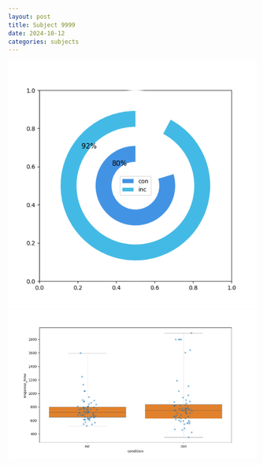 ```yaml
---
layout: post
title: Subject 9999
date: 2024-10-12
categories: subjects
---
```


![](data/9999/run-1/9999_accuracy_by_condition.png)
![](data/9999/run-1/9999_rt.png)
